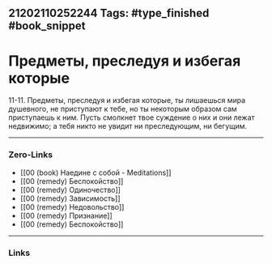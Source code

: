 21202110252244
Tags: #type_finished #book_snippet 
---
#  Предметы, преследуя и избегая которые

 11-11. Предметы, преследуя и избегая которые, ты лишаешься мира душевного, не приступают к тебе, но ты некоторым образом сам приступаешь к ним. Пусть смолкнет твое суждение о них  и они лежат недвижимо; а тебя никто не увидит ни преследующим, ни бегущим. 

---
### Zero-Links
 - [[00 (book) Наедине с собой - Meditations]]
 - [[00 (remedy) Беспокойство]]
 - [[00 (remedy) Одиночество]]
 - [[00 (remedy) Зависимость]] 
 - [[00 (remedy) Недовольство]]
 - [[00 (remedy) Признание]]
 - [[00 (remedy) Беспокойство]]
---
### Links
